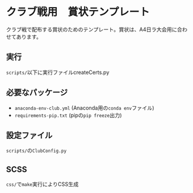 # クラブ戦用　賞状テンプレート

クラブ戦で配布する賞状のためのテンプレート。賞状は、A4日ラ大会用に合わせてあります。

## 実行
`scripts/`以下に実行ファイルcreateCerts.py

## 必要なパッケージ
* `anaconda-env-club.yml` (Anaconda用の`conda env`ファイル)
* `requirements-pip.txt` (pipの`pip freeze`出力)

## 設定ファイル
`scripts/`の`ClubConfig.py`

## SCSS
`css/`で`make`実行によりCSS生成
